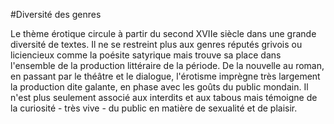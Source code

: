 #Diversité des genres

Le thème érotique circule à partir du second XVIIe siècle dans une grande diversité de textes. Il ne se restreint plus aux genres réputés grivois ou liciencieux comme la poésite satyrique mais trouve sa place dans l'ensemble de la production littéraire de la période. De la nouvelle au roman, en passant par le théâtre et le dialogue, l'érotisme imprègne très largement la production dite galante, en phase avec les goûts du public mondain. Il n'est plus seulement associé aux interdits et aux tabous mais témoigne de la curiosité - très vive -  du public en matière de sexualité et de plaisir.
